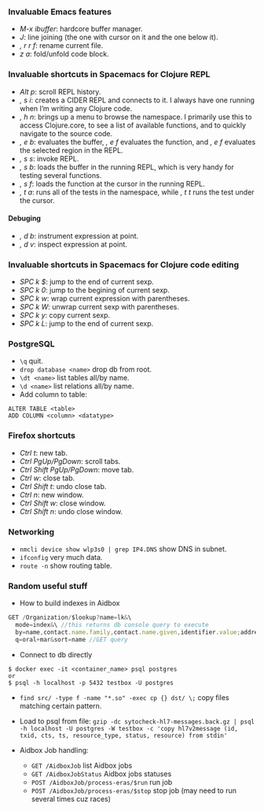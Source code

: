 ### Invaluable Emacs features
* _M-x ibuffer_: hardcore buffer manager.
* _J_: line joining (the one with cursor on it and the one below it).
* _, r r f_: rename current file.
* _z a_: fold/unfold code block.
### Invaluable shortcuts in Spacemacs for Clojure REPL
* _Alt p_: scroll REPL history.
* _, s i_: creates a CIDER REPL and connects to it. I always have one running when I’m writing any Clojure code.
* _, h n_: brings up a menu to browse the namespace. I primarily use this to access Clojure.core, to see a list of available functions, and to quickly navigate to the source code.
* _, e b_: evaluates the buffer, _, e f_ evaluates the function, and _, e f_ evaluates the selected region in the REPL.
* _, s s_: invoke REPL.
* _, s b_: loads the buffer in the running REPL, which is very handy for testing several functions.
* _, s f_: loads the function at the cursor in the running REPL.
* _, t a_: runs all of the tests in the namespace, while _, t t_ runs the test under the cursor.
#### Debuging
* _, d b_: instrument expression at point.
* _, d v_: inspect expression at point.
### Invaluable shortcuts in Spacemacs for Clojure code editing
* _SPC k $_: jump to the end of current sexp.
* _SPC k 0_: jump to the begining of current sexp.
* _SPC k w_: wrap current expression with parentheses.
* _SPC k W_: unwrap current sexp with parentheses.
* _SPC k y_: copy current sexp.
* _SPC k L_: jump to the end of current sexp.
### PostgreSQL
* ```\q``` quit.
* ```drop database <name>``` drop db from root.
* ```\dt <name>``` list tables all/by name.
* ```\d <name>``` list relations all/by name.
* Add column to table:
```
ALTER TABLE <table>
ADD COLUMN <column> <datatype>
```
### Firefox shortcuts
* _Ctrl t_: new tab.
* _Ctrl PgUp/PgDown_: scroll tabs.
* _Ctrl Shift PgUp/PgDown_: move tab.
* _Ctrl w_: close tab.
* _Ctrl Shift t_: undo close tab.
* _Ctrl n_: new window.
* _Ctrl Shift w_: close window.
* _Ctrl Shift n_: undo close window.
### Networking
* ```nmcli device show wlp3s0 | grep IP4.DNS``` show DNS in subnet.
* ```ifconfig``` very much data.
* ```route -n``` show routing table.

### Random useful stuff

* How to build indexes in Aidbox
```js
GET /Organization/$lookup?name=lk&\
  mode=index&\ //this returns db console query to execute
  by=name,contact.name.family,contact.name.given,identifier.value;address.city,address.state,type.text;address.line&\ //these are indexed fields
  q=oral+mar&sort=name //GET query
```
  
* Connect to db directly
```
$ docker exec -it <container_name> psql postgres
or
$ psql -h localhost -p 5432 testbox -U postgres
```

* ```find src/ -type f -name "*.so" -exec cp {} dst/ \;``` copy files matching certain pattern.

* Load to psql from file:
```gzip -dc sytocheck-hl7-messages.back.gz | psql -h localhost -U postgres -W testbox -c 'copy hl7v2message (id, txid, cts, ts, resource_type, status, resource) from stdin'```

* Aidbox Job handling:
  - ```GET /AidboxJob``` list Aidbox jobs
  - ```GET /AidboxJobStatus``` Aidbox jobs statuses
  - ```POST /AidboxJob/process-eras/$run``` run job
  - ```POST /AidboxJob/process-eras/$stop``` stop job (may need to run several times cuz races)
